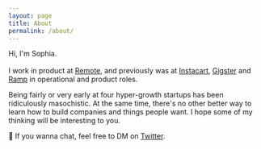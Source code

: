 ```yaml
---
layout: page
title: About
permalink: /about/
---
```


Hi, I'm Sophia. 
<br> <br>
I work in product at <a href="https://remote.com/">Remote</a>, and previously was at <a href="http://instacart.com/">Instacart</a>, <a href="https://gigster.com/">Gigster</a> and <a href="https://ramp.com/">Ramp</a> in operational and product roles.  

Being fairly or very early at four hyper-growth startups has been ridiculously masochistic. At the same time, there's no other better way to learn how to build companies and things people want. I hope some of my thinking will be interesting to you.   

💌 If you wanna chat, feel free to DM on <a href="https://twitter.com/sophdeng">Twitter</a>.
